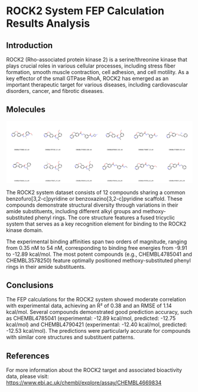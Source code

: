 # ROCK2 System FEP Calculation Results Analysis

## Introduction

ROCK2 (Rho-associated protein kinase 2) is a serine/threonine kinase that plays crucial roles in various cellular processes, including stress fiber formation, smooth muscle contraction, cell adhesion, and cell motility. As a key effector of the small GTPase RhoA, ROCK2 has emerged as an important therapeutic target for various diseases, including cardiovascular disorders, cancer, and fibrotic diseases.

## Molecules

![Molecular structures of representative compounds](mol_grid.png)

The ROCK2 system dataset consists of 12 compounds sharing a common benzofuro[3,2-c]pyridine or benzoxazino[3,2-c]pyridine scaffold. These compounds demonstrate structural diversity through variations in their amide substituents, including different alkyl groups and methoxy-substituted phenyl rings. The core structure features a fused tricyclic system that serves as a key recognition element for binding to the ROCK2 kinase domain.

The experimental binding affinities span two orders of magnitude, ranging from 0.35 nM to 54 nM, corresponding to binding free energies from -9.91 to -12.89 kcal/mol. The most potent compounds (e.g., CHEMBL4785041 and CHEMBL3578250) feature optimally positioned methoxy-substituted phenyl rings in their amide substituents.

## Conclusions

The FEP calculations for the ROCK2 system showed moderate correlation with experimental data, achieving an R² of 0.38 and an RMSE of 1.14 kcal/mol. Several compounds demonstrated good prediction accuracy, such as CHEMBL4785041 (experimental: -12.89 kcal/mol, predicted: -12.75 kcal/mol) and CHEMBL4790421 (experimental: -12.40 kcal/mol, predicted: -12.53 kcal/mol). The predictions were particularly accurate for compounds with similar core structures and substituent patterns.

## References

For more information about the ROCK2 target and associated bioactivity data, please visit:
https://www.ebi.ac.uk/chembl/explore/assay/CHEMBL4669834 